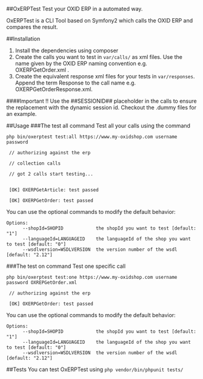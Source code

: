 ##OxERPTest
Test your OXID ERP in a automated way.

OxERPTest is a CLI Tool based on Symfony2 which calls the OXID ERP and compares the result.

##Installation
1. Install the dependencies using composer
2. Create the calls you want to test in `var/calls/` as xml files. Use the name given by the OXID ERP naming convention 
e.g. OXERPGetOrder.xml . 
3. Create the equivalent response xml files for your tests in `var/responses`. Append the term Response to the call name
 e.g. OXERPGetOrderResponse.xml.
 
####Important !!
Use the ##SESSIONID## placeholder in the calls to ensure the replacement with the dynamic session id. Checkout the 
.dummy files for an example. 

##Usage
###The test all command
Test all your calls using the command
```
php bin/oxerptest test:all https://www.my-oxidshop.com username password

 // authorizing against the erp                                                                                         

 // collection calls                                                                                                    

 // got 2 calls start testing...                                                                                        

                                                                                                                        
 [OK] OXERPGetArticle: test passed                                                                                      
                                                                                                                                                                                                                                                
 [OK] OXERPGetOrder: test passed                                                                                        
```

You can use the optional commands to modify the default behavior:
```
Options:
      --shopId=SHOPID            the shopId you want to test [default: "1"]
      --languageId=LANGUAGEID    the languageId of the shop you want to test [default: "0"]
      --wsdlversion=WSDLVERSION  the version number of the wsdl [default: "2.12"]
```

###The test on command
Test one specific call
```
php bin/oxerptest test:one https://www.my-oxidshop.com username password OXREPGetOrder.xml

 // authorizing against the erp                                                                                         
                                                                                                                                                                                                                                                
 [OK] OXERPGetOrder: test passed                                                                                        
```

You can use the optional commands to modify the default behavior:
```
Options:
      --shopId=SHOPID            the shopId you want to test [default: "1"]
      --languageId=LANGUAGEID    the languageId of the shop you want to test [default: "0"]
      --wsdlversion=WSDLVERSION  the version number of the wsdl [default: "2.12"]
```

##Tests
You can test OxERPTest using `php vendor/bin/phpunit tests/`
